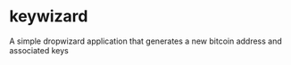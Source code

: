 # keywizard
A simple dropwizard application that generates a new bitcoin address and associated keys
